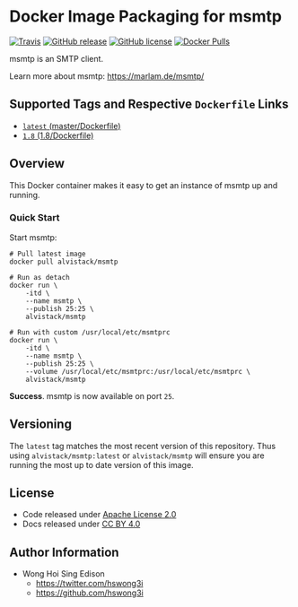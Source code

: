 # Docker Image Packaging for msmtp

[![Travis](https://img.shields.io/travis/alvistack/docker-msmtp.svg)](https://travis-ci.org/alvistack/docker-msmtp)
[![GitHub release](https://img.shields.io/github/release/alvistack/docker-msmtp.svg)](https://github.com/alvistack/docker-msmtp/releases)
[![GitHub license](https://img.shields.io/github/license/alvistack/docker-msmtp.svg)](https://github.com/alvistack/docker-msmtp/blob/master/LICENSE)
[![Docker Pulls](https://img.shields.io/docker/pulls/alvistack/msmtp.svg)](https://hub.docker.com/r/alvistack/msmtp/)

msmtp is an SMTP client.

Learn more about msmtp: <https://marlam.de/msmtp/>

## Supported Tags and Respective `Dockerfile` Links

  - [`latest` (master/Dockerfile)](https://github.com/alvistack/docker-msmtp/blob/master/Dockerfile)
  - [`1.8` (1.8/Dockerfile)](https://github.com/alvistack/docker-msmtp/blob/1.8/Dockerfile)

## Overview

This Docker container makes it easy to get an instance of msmtp up and running.

### Quick Start

Start msmtp:

    # Pull latest image
    docker pull alvistack/msmtp

    # Run as detach
    docker run \
        -itd \
        --name msmtp \
        --publish 25:25 \
        alvistack/msmtp

    # Run with custom /usr/local/etc/msmtprc
    docker run \
        -itd \
        --name msmtp \
        --publish 25:25 \
        --volume /usr/local/etc/msmtprc:/usr/local/etc/msmtprc \
        alvistack/msmtp

**Success**. msmtp is now available on port `25`.

## Versioning

The `latest` tag matches the most recent version of this repository. Thus using `alvistack/msmtp:latest` or `alvistack/msmtp` will ensure you are running the most up to date version of this image.

## License

  - Code released under [Apache License 2.0](LICENSE)
  - Docs released under [CC BY 4.0](http://creativecommons.org/licenses/by/4.0/)

## Author Information

  - Wong Hoi Sing Edison
      - <https://twitter.com/hswong3i>
      - <https://github.com/hswong3i>
